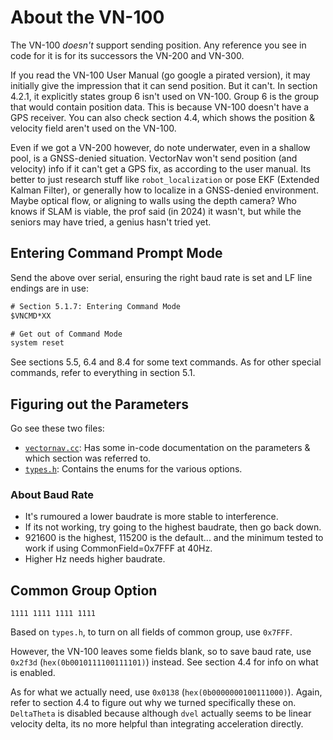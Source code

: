 # About the VN-100

The VN-100 _doesn't_ support sending position. Any reference you see in code for it is for its successors the VN-200 and VN-300.

If you read the VN-100 User Manual (go google a pirated version), it may initially give the impression that it can send position. But it can't. In section 4.2.1, it explicitly states group 6 isn't used on VN-100. Group 6 is the group that would contain position data. This is because VN-100 doesn't have a GPS receiver. You can also check section 4.4, which shows the position & velocity field aren't used on the VN-100.

Even if we got a VN-200 however, do note underwater, even in a shallow pool, is a GNSS-denied situation. VectorNav won't send position (and velocity) info if it can't get a GPS fix, as according to the user manual. Its better to just research stuff like `robot_localization` or pose EKF (Extended Kalman Filter), or generally how to localize in a GNSS-denied environment. Maybe optical flow, or aligning to walls using the depth camera? Who knows if SLAM is viable, the prof said (in 2024) it wasn't, but while the seniors may have tried, a genius hasn't tried yet.

## Entering Command Prompt Mode

Send the above over serial, ensuring the right baud rate is set and LF line endings are in use:

```txt
# Section 5.1.7: Entering Command Mode
$VNCMD*XX

# Get out of Command Mode
system reset
```

See sections 5.5, 6.4 and 8.4 for some text commands. As for other special commands, refer to everything in section 5.1.

## Figuring out the Parameters

Go see these two files:

- [`vectornav.cc`](../../thirdparty/vectornav/vectornav/src/vectornav.cc): Has some in-code documentation on the parameters & which section was referred to.
- [`types.h`](../../thirdparty/vectornav/vectornav/vnproglib-1.2.0.0/cpp/include/vn/types.h): Contains the enums for the various options.

### About Baud Rate

- It's rumoured a lower baudrate is more stable to interference.
- If its not working, try going to the highest baudrate, then go back down.
- 921600 is the highest, 115200 is the default... and the minimum tested to work if using CommonField=0x7FFF at 40Hz.
- Higher Hz needs higher baudrate.

## Common Group Option

`1111 1111 1111 1111`

Based on `types.h`, to turn on all fields of common group, use `0x7FFF`.

However, the VN-100 leaves some fields blank, so to save baud rate, use `0x2f3d` (`hex(0b0010111100111101)`) instead. See section 4.4 for info on what is enabled.

As for what we actually need, use `0x0138` (`hex(0b0000000100111000)`). Again, refer to section 4.4 to figure out why we turned specifically these on. `DeltaTheta` is disabled because although `dvel` actually seems to be linear velocity delta, its no more helpful than integrating acceleration directly.
